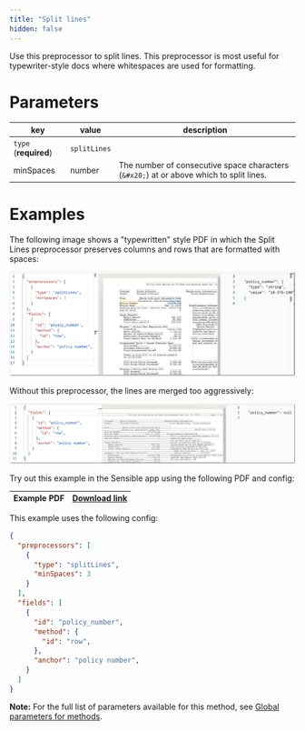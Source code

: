```yaml
---
title: "Split lines"
hidden: false
---
```


Use this preprocessor to split lines. This preprocessor is most useful for typewriter-style docs where whitespaces are used for formatting. 


Parameters
====

| key                   | value        | description                                                  |
| --------------------- | ------------ | ------------------------------------------------------------ |
| `type` (**required**) | `splitLines` |                                                              |
| minSpaces             | number       | The number of consecutive space characters (`&#x20;`) at or above which to split lines. |

Examples
====

The following image shows a "typewritten" style PDF in which the Split Lines preprocessor preserves columns and rows that are formatted with spaces:

![Click to enlarge](https://raw.githubusercontent.com/sensible-hq/sensible-docs/main/readme-sync/assets/v0/images/final/split_lines_example.png)

Without this preprocessor, the lines are merged too aggressively:

![Click to enlarge](https://raw.githubusercontent.com/sensible-hq/sensible-docs/main/readme-sync/assets/v0/images/final/split_lines_example_2.png)

Try out this example in the Sensible app using the following PDF and config:

| Example PDF | [Download link](https://raw.githubusercontent.com/sensible-hq/sensible-docs/main/readme-sync/assets/v0/pdfs/split_lines_example.pdf) |
| --------------------------- | ------------------------------------------------------------ |

This example uses the following config:

```json
{
  "preprocessors": [
    {
      "type": "splitLines",
      "minSpaces": 3
    }
  ],
  "fields": [
    {
      "id": "policy_number",
      "method": {
        "id": "row",
      },
      "anchor": "policy number",
    }
  ]
}
```



**Note:** For the full list of parameters available for this method, see [Global parameters for methods](doc:method#section-global-parameters-for-methods).
